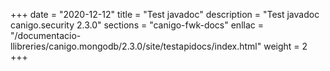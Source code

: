 +++
date        = "2020-12-12"
title       = "Test javadoc"
description = "Test javadoc canigo.security 2.3.0"
sections    = "canigo-fwk-docs"
enllac		= "/documentacio-llibreries/canigo.mongodb/2.3.0/site/testapidocs/index.html"
weight		= 2
+++
